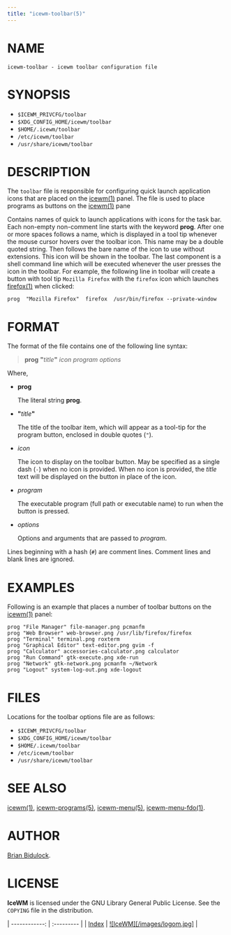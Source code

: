 ```yaml
---
title: "icewm-toolbar(5)"
---
```

# NAME

    icewm-toolbar - icewm toolbar configuration file

# SYNOPSIS

- `$ICEWM_PRIVCFG/toolbar`
- `$XDG_CONFIG_HOME/icewm/toolbar`
- `$HOME/.icewm/toolbar`
- `/etc/icewm/toolbar`
- `/usr/share/icewm/toolbar`

# DESCRIPTION

The `toolbar` file is responsible for configuring quick launch
application icons that are placed on the [icewm(1)](icewm.md) panel.  The file is
used to place programs as buttons on the [icewm(1)](icewm.md) pane

Contains names of quick to launch applications with icons for the task
bar.  Each non-empty non-comment line starts with the keyword **prog**.
After one or more spaces follows a name, which is displayed in a tool
tip whenever the mouse cursor hovers over the toolbar icon.  This name
may be a double quoted string.  Then follows the bare name of the icon
to use without extensions.  This icon will be shown in the toolbar.  The
last component is a shell command line which will be executed whenever
the user presses the icon in the toolbar.  For example, the following
line in toolbar will create a button with tool tip `Mozilla Firefox`
with the `firefox` icon which launches [firefox(1)](https://manned.org/firefox.1) when clicked:

    prog  "Mozilla Firefox"  firefox  /usr/bin/firefox --private-window

# FORMAT

The format of the file contains one of the following line syntax:

> **prog** **"**_title_**"** _icon_ _program_ _options_

Where,

- **prog**

    The literal string **prog**.

- **"**_title_**"**

    The title of the toolbar item, which will appear as a tool-tip for the
    program button, enclosed in double quotes (`"`).

- _icon_

    The icon to display on the toolbar button.  May be specified as a single
    dash (`-`) when no icon is provided.  When no icon is provided, the
    _title_ text will be displayed on the button in place of the icon.

- _program_

    The executable program (full path or executable name) to run when the
    button is pressed.

- _options_

    Options and arguments that are passed to _program_.

Lines beginning with a hash (`#`) are comment lines.  Comment lines and
blank lines are ignored.

# EXAMPLES

Following is an example that places a number of toolbar buttons on the
[icewm(1)](icewm.md) panel:

    prog "File Manager" file-manager.png pcmanfm
    prog "Web Browser" web-browser.png /usr/lib/firefox/firefox
    prog "Terminal" terminal.png roxterm
    prog "Graphical Editor" text-editor.png gvim -f
    prog "Calculator" accessories-calculator.png calculator
    prog "Run Command" gtk-execute.png xde-run
    prog "Network" gtk-network.png pcmanfm ~/Network
    prog "Logout" system-log-out.png xde-logout

# FILES

Locations for the toolbar options file are as follows:

- `$ICEWM_PRIVCFG/toolbar`
- `$XDG_CONFIG_HOME/icewm/toolbar`
- `$HOME/.icewm/toolbar`
- `/etc/icewm/toolbar`
- `/usr/share/icewm/toolbar`

# SEE ALSO

[icewm(1)](icewm.md),
[icewm-programs(5)](icewm-programs.md),
[icewm-menu(5)](icewm-menu.md),
[icewm-menu-fdo(1)](icewm-menu-fdo.md).

# AUTHOR

[Brian Bidulock](mailto:bidulock@openss7.org).

# LICENSE

**IceWM** is licensed under the GNU Library General Public License.
See the `COPYING` file in the distribution.

| ------------: | :--------- |
| [Index](/man) | [![IceWM][/images/logom.jpg]](https://ice-wm.org "ice-wm.org") |
